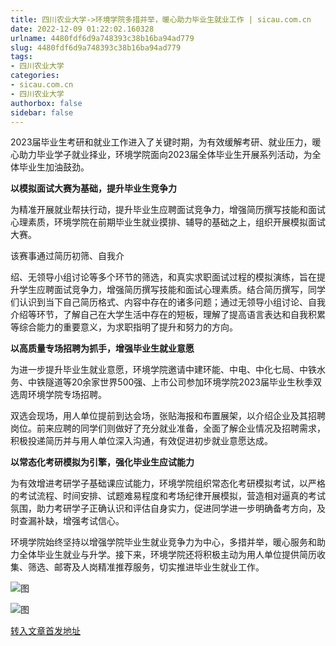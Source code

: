 ```yaml
---
title: 四川农业大学->环境学院多措并举，暖心助力毕业生就业工作 | sicau.com.cn
date: 2022-12-09 01:22:02.160328
urlname: 4480fdf6d9a748393c38b16ba94ad779
slug: 4480fdf6d9a748393c38b16ba94ad779
tags: 
- 四川农业大学
categories:
- sicau.com.cn
- 四川农业大学
authorbox: false
sidebar: false
---
```

2023届毕业生考研和就业工作进入了关键时期，为有效缓解考研、就业压力，暖心助力毕业学子就业择业，环境学院面向2023届全体毕业生开展系列活动，为全体毕业生加油鼓劲。

**以模拟面试大赛为基础，提升毕业生竞争力**

为精准开展就业帮扶行动，提升毕业生应聘面试竞争力，增强简历撰写技能和面试心理素质，环境学院在前期毕业生就业摸排、辅导的基础之上，组织开展模拟面试大赛。

该赛事通过简历初筛、自我介
<!--more-->
绍、无领导小组讨论等多个环节的筛选，和真实求职面试过程的模拟演练，旨在提升学生应聘面试竞争力，增强简历撰写技能和面试心理素质。结合简历撰写，同学们认识到当下自己简历格式、内容中存在的诸多问题；通过无领导小组讨论、自我介绍等环节，了解自己在大学生活中存在的短板，理解了提高语言表达和自我积累等综合能力的重要意义，为求职指明了提升和努力的方向。

**以高质量专场招聘为抓手，增强毕业生就业意愿**

为进一步提升毕业生就业意愿，环境学院邀请中建环能、中电、中化七局、中铁水务、中铁隧道等20余家世界500强、上市公司参加环境学院2023届毕业生秋季双选周环境学院专场招聘。

双选会现场，用人单位提前到达会场，张贴海报和布置展架，以介绍企业及其招聘岗位。前来应聘的同学们则做好了充分就业准备，全面了解企业情况及招聘需求，积极投递简历并与用人单位深入沟通，有效促进初步就业意愿达成。

**以常态化考研模拟为引擎，强化毕业生应试能力**

为有效增进考研学子基础课应试能力，环境学院组织常态化考研模拟考试，以严格的考试流程、时间安排、试题难易程度和考场纪律开展模拟，营造相对逼真的考试氛围，助力考研学子正确认识和评估自身实力，促进同学进一步明确备考方向，及时查漏补缺，增强考试信心。

环境学院始终坚持以增强学院毕业生就业竞争力为中心，多措并举，暖心服务和助力全体毕业生就业与升学。接下来，环境学院还将积极主动为用人单位提供简历收集、筛选、邮寄及人岗精准推荐服务，切实推进毕业生就业工作。

![图](https://news.sicau.edu.cn/__local/7/35/6B/9B391AADC037D768DEBC961BB76_A6D9F596_1476F.jpg)

![图](https://news.sicau.edu.cn/__local/4/64/54/4733EB50C8F2D0F6B7E8BA5A7DF_4E595429_1633D.jpg)

[转入文章首发地址](https://news.sicau.edu.cn/info/1078/70495.htm)